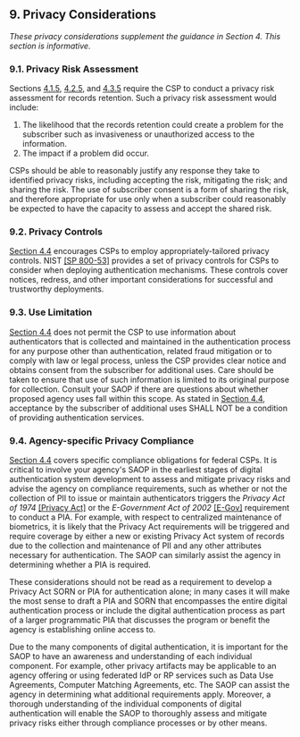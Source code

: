 <a name="sec9"></a>

## 9. Privacy Considerations

*These privacy considerations supplement the guidance in Section 4. This section is informative.*

### 9.1. Privacy Risk Assessment	

Sections [4.1.5](#aal1records), [4.2.5](#aal2records), and [4.3.5](#aal3records) require the CSP to conduct a privacy risk assessment for records retention. Such a privacy risk assessment would include:

1. The likelihood that the records retention could create a problem for the subscriber such as invasiveness or unauthorized access to the information.
2.  The impact if a problem did occur.

CSPs should be able to reasonably justify any response they take to identified privacy risks, including accepting the risk, mitigating the risk; and sharing the risk. The use of subscriber consent is a form of sharing the risk, and therefore appropriate for use only when a subscriber could reasonably be expected to have the capacity to assess and accept the shared risk.

### 9.2. Privacy Controls

[Section 4.4](#aal_privacy) encourages CSPs to employ appropriately-tailored privacy controls. NIST [[SP 800-53]](#SP800-53) provides a set of privacy controls for CSPs to consider when deploying authentication mechanisms. These controls cover notices, redress, and other important considerations for successful and trustworthy deployments. 

### 9.3. Use Limitation

[Section 4.4](#aal_privacy) does not permit the CSP to use information about authenticators that is collected and maintained in the authentication process for any purpose other than authentication, related fraud mitigation or to comply with law or legal process, unless the CSP provides clear notice and obtains consent from the subscriber for additional uses. Care should be taken to ensure that use of such information is limited to its original purpose for collection. Consult your SAOP if there are questions about whether proposed agency uses fall within this scope. As stated in [Section 4.4](#aal_privacy), acceptance by the subscriber of additional uses SHALL NOT be a condition of providing authentication services. 

### 9.4. <a name="agency-privacy"></a>Agency-specific Privacy Compliance 

[Section 4.4](#aal_privacy) covers specific compliance obligations for federal CSPs. It is critical to involve your agency's SAOP in the earliest stages of digital authentication system development to assess and mitigate privacy risks and advise the agency on compliance requirements, such as whether or not the collection of PII to issue or maintain authenticators triggers the *Privacy Act of 1974* [[Privacy Act]](#PrivacyAct) or the *E-Government Act of 2002* [[E-Gov]](#E-Gov) requirement to conduct a PIA. For example, with respect to centralized maintenance of biometrics, it is likely that the Privacy Act requirements will be triggered and require coverage by either a new or existing Privacy Act system of records due to the collection and maintenance of PII and any other attributes necessary for authentication. The SAOP can similarly assist the agency in determining whether a PIA is required. 

These considerations should not be read as a requirement to develop a Privacy Act SORN or PIA for authentication alone; in many cases it will make the most sense to draft a PIA and SORN that encompasses the entire digital authentication process or include the digital authentication process as part of a larger programmatic PIA that discusses the program or benefit the agency is establishing online access to. 

Due to the many components of digital authentication, it is important for the SAOP to have an awareness and understanding of each individual component. For example, other privacy artifacts may be applicable to an agency offering or using federated IdP or RP services such as Data Use Agreements, Computer Matching Agreements, etc. The SAOP can assist the agency in determining what additional requirements apply. Moreover, a thorough understanding of the individual components of digital authentication will enable the SAOP to thoroughly assess and mitigate privacy risks either through compliance processes or by other means.
